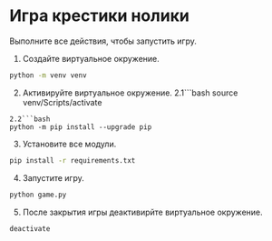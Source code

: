 # Игра крестики нолики

Выполните все действия, чтобы запустить игру.

1. Создайте виртуальное окружение.
```bash
python -m venv venv
```
2. Активируйте виртуальное окружение.
2.1```bash
source venv/Scripts/activate
```
2.2```bash
python -m pip install --upgrade pip
```
3. Установите все модули.
```bash
pip install -r requirements.txt
```
4. Запустите игру.
```bash
python game.py
```
5. После закрытия игры деактивирйте виртуальное окружение.
```bash
deactivate
```
